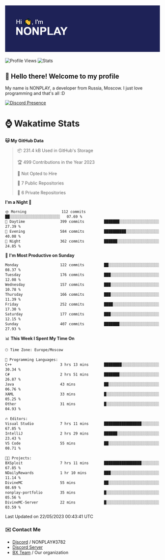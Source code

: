 ![Discord Presence](./header.png)
<br></br>
![Profile Views](https://komarev.com/ghpvc/?username=NONPLAYT&color=blue&style=for-the-badge)
![Stats](https://img.shields.io/badge/0%25-OPTIMIZED-orange?style=for-the-badge)


## :wave: Hello there! Welcome to my profile

My name is NONPLAY, a developer from Russia, Moscow. I just love programming and that's all :D

[![Discord Presence](https://lanyard.cnrad.dev/api/597087584090587177)](https://discord.com/users/597087584090587177) 

# ⌚ Wakatime Stats

<!--START_SECTION:waka-->
**🐱 My GitHub Data** 

> 📦 231.4 kB Used in GitHub's Storage 
 > 
> 🏆 499 Contributions in the Year 2023
 > 
> 🚫 Not Opted to Hire
 > 
> 📜 7 Public Repositories 
 > 
> 🔑 6 Private Repositories 
 > 
**I'm a Night 🦉** 

```text
🌞 Morning                112 commits         ██░░░░░░░░░░░░░░░░░░░░░░░   07.69 % 
🌆 Daytime                399 commits         ███████░░░░░░░░░░░░░░░░░░   27.39 % 
🌃 Evening                584 commits         ██████████░░░░░░░░░░░░░░░   40.08 % 
🌙 Night                  362 commits         ██████░░░░░░░░░░░░░░░░░░░   24.85 % 
```
📅 **I'm Most Productive on Sunday** 

```text
Monday                   122 commits         ██░░░░░░░░░░░░░░░░░░░░░░░   08.37 % 
Tuesday                  176 commits         ███░░░░░░░░░░░░░░░░░░░░░░   12.08 % 
Wednesday                157 commits         ███░░░░░░░░░░░░░░░░░░░░░░   10.78 % 
Thursday                 166 commits         ███░░░░░░░░░░░░░░░░░░░░░░   11.39 % 
Friday                   252 commits         ████░░░░░░░░░░░░░░░░░░░░░   17.30 % 
Saturday                 177 commits         ███░░░░░░░░░░░░░░░░░░░░░░   12.15 % 
Sunday                   407 commits         ███████░░░░░░░░░░░░░░░░░░   27.93 % 
```


📊 **This Week I Spent My Time On** 

```text
🕑︎ Time Zone: Europe/Moscow

💬 Programming Languages: 
C++                      3 hrs 13 mins       ████████░░░░░░░░░░░░░░░░░   30.34 % 
C#                       2 hrs 51 mins       ███████░░░░░░░░░░░░░░░░░░   26.87 % 
Java                     43 mins             ██░░░░░░░░░░░░░░░░░░░░░░░   06.76 % 
XAML                     33 mins             █░░░░░░░░░░░░░░░░░░░░░░░░   05.25 % 
Other                    31 mins             █░░░░░░░░░░░░░░░░░░░░░░░░   04.93 % 

🔥 Editors: 
Visual Studio            7 hrs 11 mins       █████████████████░░░░░░░░   67.85 % 
IntelliJ                 2 hrs 29 mins       ██████░░░░░░░░░░░░░░░░░░░   23.43 % 
VS Code                  55 mins             ██░░░░░░░░░░░░░░░░░░░░░░░   08.71 % 

🐱‍💻 Projects: 
BXSploit                 7 hrs 11 mins       █████████████████░░░░░░░░   67.85 % 
NDailyRewards            1 hr 10 mins        ███░░░░░░░░░░░░░░░░░░░░░░   11.14 % 
DivineMC                 55 mins             ██░░░░░░░░░░░░░░░░░░░░░░░   08.69 % 
nonplay-portfolio        35 mins             █░░░░░░░░░░░░░░░░░░░░░░░░   05.56 % 
DivineMC-Server          22 mins             █░░░░░░░░░░░░░░░░░░░░░░░░   03.59 % 
```


 Last Updated on 22/05/2023 00:43:41 UTC
<!--END_SECTION:waka-->

### ✉️ Contact Me

- [Discord](https://discord.com/users/597087584090587177) / NONPLAY#3782
- [Discord Server](https://discord.gg/p7cxhw7E2M)
- [BX Team](https://github.com/BX-Team) / Our organization
